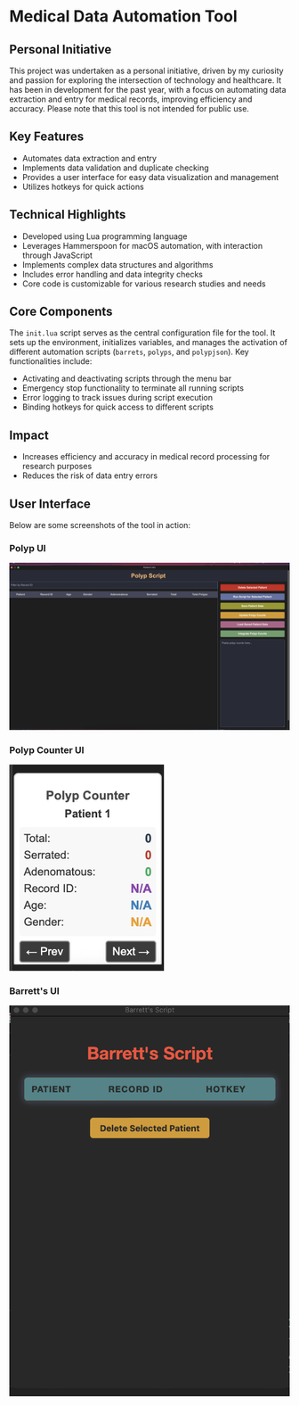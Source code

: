 # Medical Data Automation Tool

## Personal Initiative

This project was undertaken as a personal initiative, driven by my curiosity and passion for exploring the intersection of technology and healthcare. It has been in development for the past year, with a focus on automating data extraction and entry for medical records, improving efficiency and accuracy. Please note that this tool is not intended for public use.

## Key Features
- Automates data extraction and entry
- Implements data validation and duplicate checking
- Provides a user interface for easy data visualization and management
- Utilizes hotkeys for quick actions

## Technical Highlights
- Developed using Lua programming language
- Leverages Hammerspoon for macOS automation, with interaction through JavaScript
- Implements complex data structures and algorithms
- Includes error handling and data integrity checks
- Core code is customizable for various research studies and needs

## Core Components

The `init.lua` script serves as the central configuration file for the tool. It sets up the environment, initializes variables, and manages the activation of different automation scripts (`barrets`, `polyps`, and `polypjson`). Key functionalities include:

- Activating and deactivating scripts through the menu bar
- Emergency stop functionality to terminate all running scripts
- Error logging to track issues during script execution
- Binding hotkeys for quick access to different scripts


## Impact
- Increases efficiency and accuracy in medical record processing for research purposes
- Reduces the risk of data entry errors

## User Interface
Below are some screenshots of the tool in action:

### Polyp UI
![Main Interface](medical_data_tool_interface.png)

### Polyp Counter UI
![Polyp Counter UI](polyp_counter.png)

### Barrett's UI
![Barrett's UI](BarrretsUI.png)
